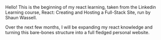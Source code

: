 Hello! This is the beginning of my react learning, taken from the Linkedin Learning course, React: Creating and Hosting a Full-Stack Site, run by Shaun Wassell.

Over the next few months, I will be expanding my react knowledge and turning this bare-bones structure into a full fledged personal website.
